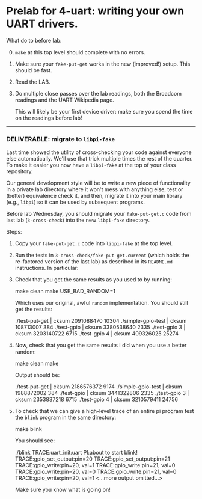 # Prelab for 4-uart: writing your own UART drivers.

What do to before lab:

   0. `make` at this top level should complete with no errors.
   1. Make sure your `fake-put-get` works in the new (improved!) setup. This should
      be fast.
   2. Read the LAB.
   3. Do multiple close passes over the lab readings, both the Broadcom readings 
      and the UART Wikipedia page.

      This will likely be your first device driver: make sure you spend the 
      time on the readings before lab!

------------------------------------------------------------------------------
### DELIVERABLE: migrate to `libpi-fake` 

Last time showed the utility of cross-checking your code against everyone
else automatically.  We'll use that trick multiple times the rest of
the quarter.  To make it easier you now have a `libpi-fake` at the top
of your class repository.

Our general development style will be to write a new piece of
functionality in a private lab directory where it won't mess with
anything else, test or (better) equivalence check it, and then, migrate
it into your main library (e.g., `libpi`) so it can be used by subsequent
programs.

Before lab Wednesday, you should migrate your `fake-put-get.c` code from
last lab (`3-cross-check`) into the new `libpi-fake` directory.

Steps:
   1. Copy your `fake-put-get.c` code into `libpi-fake` at the top level.
   2. Run the tests in `3-cross-check/fake-put-get.current` (which holds the re-factored
      version of the last lab) as described in its `README.md` instructions.  In 
      particular:

   3. Check that you get the same results as you used to by running:

        make clean
        make USE_BAD_RANDOM=1

      Which uses our original, awful `random` implementation.  You should 
      still get the results:

        ./test-put-get | cksum
        2091088470 10304
        ./simple-gpio-test | cksum
        108713007 384
        ./test-gpio  | cksum
        3380538640 2335
        ./test-gpio 3  | cksum
        3203140722 6715
        ./test-gpio 4  | cksum
        409326025 25274

   4. Now, check that you get the same results I did when you use a better 
      random:

        make clean
        make 

      Output should be:

        ./test-put-get | cksum
        2186576372 9174
        ./simple-gpio-test | cksum
        1988872002 384
        ./test-gpio  | cksum
        3441322806 2335
        ./test-gpio 3  | cksum
        2353837218 6715
        ./test-gpio 4  | cksum
        3210579411 24756

   5. To check that we can give a high-level trace of an entire pi program test
      the `blink` program in the same directory:

        make blink

      You should see:

        ./blink
        TRACE:uart_init:uart
        PI:about to start blink!
        TRACE:gpio_set_output:pin=20
        TRACE:gpio_set_output:pin=21
        TRACE:gpio_write:pin=20, val=1
        TRACE:gpio_write:pin=21, val=0
        TRACE:gpio_write:pin=20, val=0
        TRACE:gpio_write:pin=21, val=0
        TRACE:gpio_write:pin=20, val=1
        <...more output omitted...>

      Make sure you know what is going on!
